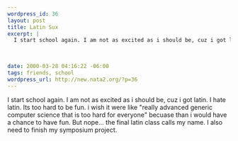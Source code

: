 ```yaml
--- 
wordpress_id: 36
layout: post
title: Latin Sux
excerpt: |
  I start school again. I am not as excited as i should be, cuz i got latin. I hate latin. Its too hard to be fun. i wish it were like "really advanced generic computer science that is too hard for everyone" becuase than i would have a chance to have fun. But nope... the final latin class calls my name. I also need to finish my symposium project. 
  
  

date: 2000-03-28 04:16:22 -06:00
tags: friends, school
wordpress_url: http://new.nata2.org/?p=36
---
```

I start school again. I am not as excited as i should be, cuz i got latin. I hate latin. Its too hard to be fun. i wish it were like "really advanced generic computer science that is too hard for everyone" becuase than i would have a chance to have fun. But nope... the final latin class calls my name. I also need to finish my symposium project. 


